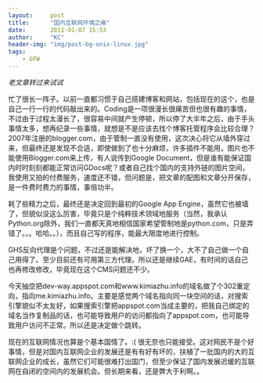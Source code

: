 ```yaml
---
layout:     post
title:      "国内互联网环境之痛"
date:       2011-01-07 15:53
author:     "KC"
header-img: "img/post-bg-unix-linux.jpg"
tags:
    - GFW
---
```


*老文章转过来试试*

忙了很长一阵子。以前一直都习惯于自己搭建博客和网站，包括现在的这个，也是自己一行一行的代码敲出来的。Coding是一项很漫长很痛苦但也很有趣的事情，不过由于过程太漫长了，很容易中间就产生停顿，所以停了大半年之后，由于手头事情太多，想再纪录一些事情，就想是不是应该去找个博客托管程序会比较合理？2007年注册的blogger.com，由于管制一直没有使用，这次决心将它从墙外穿过来，但最终还是发现不合适，即使做到了也十分麻烦，许多插件不能用，图片也不能使用Blogger.com来上传，有人说传到Google Document，但是谁有能保证国内时时刻刻都能正常访问GDocs呢？或者自己找个国内的支持外链的图片空间，我使用又拍的付费服务，速度还不错，但问题是，把文章的配图和文章分开保存，是一件费时费力的事情，事倍功半。

 
耗了些精力之后，最终还是决定回到最初的Google App Engine，虽然它也被墙了，但貌似没这么厉害，毕竟只是个纯粹技术领域地服务（当然，我承认Python.org除外，我们一直都天真地相信国家希望管制地是python.com，只是弄错了。。。哈哈。。），而且自己写的程序，能最大限度地进行控制。
 
GHS反向代理是个问题，不过还是能解决地，坏了换一个，大不了自己做一个自己用得了。至少目前还有可用第三方代理。所以还是继续GAE，有时间的话自己也再修改修改，毕竟现在这个CMS问题还不少。
 
今天抽空把dev-way.appspot.com和www.kimiazhu.info的域名做了个302重定向，指向me.kimiazhu.info。主要是感觉两个域名指向同一块空间的话，对搜索引擎貌似不太友好，如果搜索引擎把appspot.com当成主要的，把我自己绑定的域名当作复制品的话，也可能导致用户的访问都指向了appspot.com，也可能导致用户访问不正常。所以还是决定做个跳转。
 
现在的互联网情况也算是个基本国情了。:( 很无奈也只能接受。这对网民不是个好事情，但是对国内互联网企业的发展还是有有好有坏的，扶植了一批国内的大的互联网企业的成长，虽然它们可能很难打出国门，但至少保证了国内发展迟缓的互联网在自闭的空间内的发展机会。但长期来看，还是弊大于利啊。。
